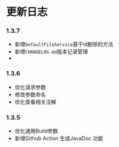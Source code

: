 # 更新日志

### 1.3.7

- 新增`DefaultFileService`基于id删除的方法
- 新增`CHANGELOG.md`版本记录管理
- [](https://)

### 1.3.6

- 优化请求参数
- 修改参数命名
- 优化查看相关注解

### 1.3.5

- 优化通用Build参数
- 新增Github Action 生成JavaDoc 功能
